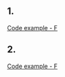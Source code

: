 ## 1. 


[Code example - F](https://github.com/eclairsameal/Level-3_Python/blob/main/homework13/homework13_1.py)



## 2. 


[Code example - F](https://github.com/eclairsameal/Level-3_Python/blob/main/homework13/homework13_2.py)



